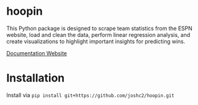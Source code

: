 # hoopin
This Python package is designed to scrape team statistics from the ESPN website, load and clean the data, perform linear regression analysis, and create visualizations to highlight important insights for predicting wins.


[Documentation Website](https://github.com/joshc2/hoopin.git)

# Installation
Install via `pip install git+https://github.com/joshc2/hoopin.git`
